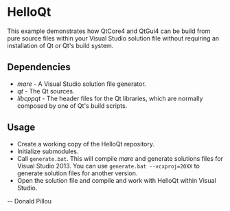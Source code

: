 
# HelloQt

This example demonstrates how QtCore4 and QtGui4 can be build from pure source files within your Visual Studio solution file without requiring an installation of Qt or Qt's build system.

## Dependencies

* *mare* - A Visual Studio solution file generator.
* *qt* - The Qt sources.
* *libcppqt* - The header files for the Qt libraries, which are normally composed by one of Qt's build scripts.

## Usage

* Create a working copy of the HelloQt repository.
* Initialize submodules.
* Call `generate.bat`. This will compile *mare* and generate solutions files for Visual Studio 2013. You can use `generate.bat --vcxproj=20XX` to generate solution files for another version.
* Open the solution file and compile and work with HelloQt within Visual Studio.

-- Donald Pillou
